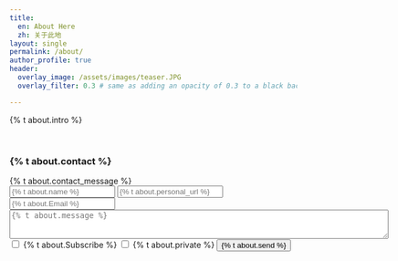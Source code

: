 ```yaml
---
title: 
  en: About Here
  zh: 关于此地
layout: single
permalink: /about/
author_profile: true
header:
  overlay_image: /assets/images/teaser.JPG
  overlay_filter: 0.3 # same as adding an opacity of 0.3 to a black background

---
```


<p>{% t about.intro %}</p>



<html>
<br>
  <h3>{% t about.contact %}</h3><a class ="Contact" id="Contact"></a>
  {% t about.contact_message %}
  <form id="second" method="post" action="https://formsubmit.io/send/sangyushen@gmail.com">
        <input name="_redirect" type="hidden" id="name" value="hatchin.netlify.com">
        <input type="text" placeholder="{% t about.name %}" name="name" required>
        <input type="text" placeholder="{% t about.personal_url %}" name="link" >
        <input type="email" placeholder="{% t about.Email %}" name="_replyto" required >
        <textarea form ="second" name="message" rows = "3" cols = "80" placeholder="{% t about.message %}"></textarea>
        <input type="checkbox" name="Subscribe" value="Add me"> {% t about.Subscribe %}<label for="Subscribe"></label>
        <input type="checkbox" name="Private" value="Add me"> {% t about.private %}
        <label for="Private">
        </label>
        <input name="_formsubmit_id" type="text" style="display:none">
        <input type="submit" value="{% t about.send %}">
    </form>

</html>
